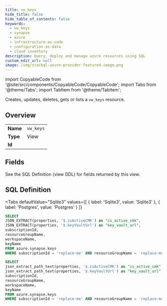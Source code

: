 ```yaml
--- 
title: vw_keys
hide_title: false
hide_table_of_contents: false
keywords:
  - vw_keys
  - synapse
  - azure
  - infrastructure-as-code
  - configuration-as-data
  - cloud inventory
description: Query, deploy and manage azure resources using SQL
custom_edit_url: null
image: /img/stackql-azure-provider-featured-image.png
---
```


import CopyableCode from '@site/src/components/CopyableCode/CopyableCode';
import Tabs from '@theme/Tabs';
import TabItem from '@theme/TabItem';

Creates, updates, deletes, gets or lists a <code>vw_keys</code> resource.

## Overview
<table><tbody>
<tr><td><b>Name</b></td><td><code>vw_keys</code></td></tr>
<tr><td><b>Type</b></td><td>View</td></tr>
<tr><td><b>Id</b></td><td><CopyableCode code="azure.synapse.vw_keys" /></td></tr>
</tbody></table>

## Fields

See the SQL Definition (view DDL) for fields returned by this view.

## SQL Definition

<Tabs
defaultValue="Sqlite3"
values={[
{ label: 'Sqlite3', value: 'Sqlite3' },
{ label: 'Postgres', value: 'Postgres' }
]}
>
<TabItem value="Sqlite3">

```sql
SELECT
JSON_EXTRACT(properties, '$.isActiveCMK') as "is_active_cmk",
JSON_EXTRACT(properties, '$.keyVaultUrl') as "key_vault_url",
subscriptionId,
resourceGroupName,
workspaceName,
keyName
FROM azure.synapse.keys
WHERE subscriptionId = 'replace-me' AND resourceGroupName = 'replace-me' AND workspaceName = 'replace-me';
```

</TabItem>
<TabItem value="Postgres">

```sql
SELECT
json_extract_path_text(properties, '$.isActiveCMK') as "is_active_cmk",
json_extract_path_text(properties, '$.keyVaultUrl') as "key_vault_url",
subscriptionId,
resourceGroupName,
workspaceName,
keyName
FROM azure.synapse.keys
WHERE subscriptionId = 'replace-me' AND resourceGroupName = 'replace-me' AND workspaceName = 'replace-me';
```

</TabItem>
</Tabs>
